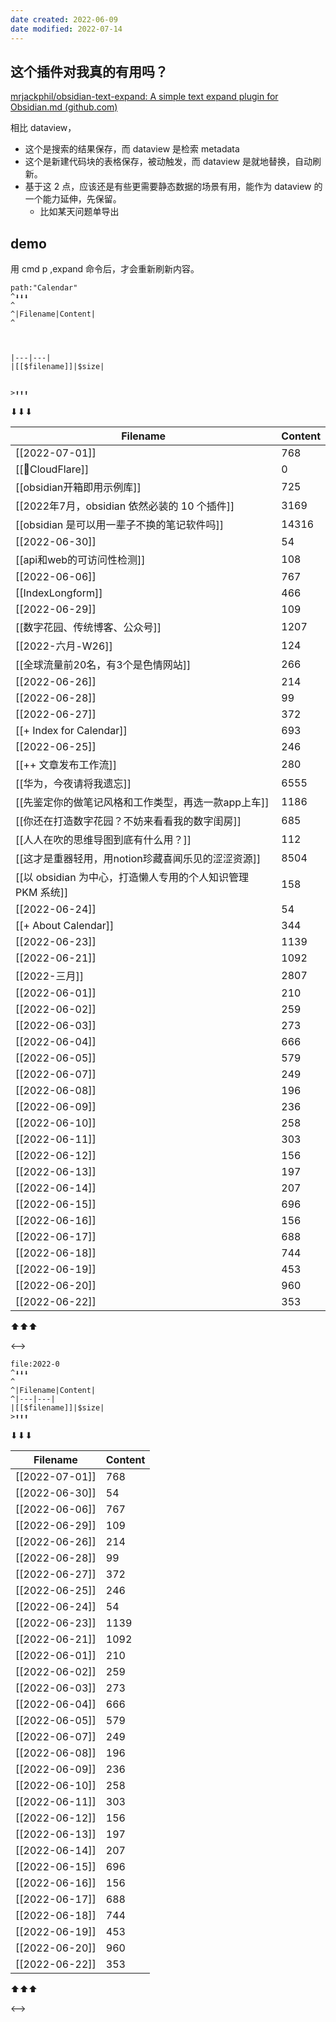 ```yaml
---
date created: 2022-06-09
date modified: 2022-07-14
---
```


## 这个插件对我真的有用吗？

[mrjackphil/obsidian-text-expand: A simple text expand plugin for Obsidian.md (github.com)](https://github.com/mrjackphil/obsidian-text-expand)

相比 dataview，

- 这个是搜索的结果保存，而 dataview 是检索 metadata
- 这个是新建代码块的表格保存，被动触发，而 dataview 是就地替换，自动刷新。
- 基于这 2 点，应该还是有些更需要静态数据的场景有用，能作为 dataview 的一个能力延伸，先保留。
	- 比如某天问题单导出

## demo

用 cmd p ,expand 命令后，才会重新刷新内容。

```expander
path:"Calendar"
^⬇⬇⬇
^ 
^|Filename|Content|
^



|---|---|
|[[$filename]]|$size|


>⬆⬆⬆
```

⬇⬇⬇

 

|Filename|Content|
|---|---|
|[[2022-07-01]]|768|
|[[🔗CloudFlare]]|0|
|[[obsidian开箱即用示例库]]|725|
|[[2022年7月，obsidian 依然必装的 10 个插件]]|3169|
|[[obsidian 是可以用一辈子不换的笔记软件吗]]|14316|
|[[2022-06-30]]|54|
|[[api和web的可访问性检测]]|108|
|[[2022-06-06]]|767|
|[[IndexLongform]]|466|
|[[2022-06-29]]|109|
|[[数字花园、传统博客、公众号]]|1207|
|[[2022-六月-W26]]|124|
|[[全球流量前20名，有3个是色情网站]]|266|
|[[2022-06-26]]|214|
|[[2022-06-28]]|99|
|[[2022-06-27]]|372|
|[[+ Index for Calendar]]|693|
|[[2022-06-25]]|246|
|[[++ 文章发布工作流]]|280|
|[[华为，今夜请将我遗忘]]|6555|
|[[先鉴定你的做笔记风格和工作类型，再选一款app上车]]|1186|
|[[你还在打造数字花园？不妨来看看我的数字闺房]]|685|
|[[人人在吹的思维导图到底有什么用？]]|112|
|[[这才是重器轻用，用notion珍藏喜闻乐见的涩涩资源]]|8504|
|[[以 obsidian 为中心，打造懒人专用的个人知识管理 PKM 系统]]|158|
|[[2022-06-24]]|54|
|[[+ About Calendar]]|344|
|[[2022-06-23]]|1139|
|[[2022-06-21]]|1092|
|[[2022-三月]]|2807|
|[[2022-06-01]]|210|
|[[2022-06-02]]|259|
|[[2022-06-03]]|273|
|[[2022-06-04]]|666|
|[[2022-06-05]]|579|
|[[2022-06-07]]|249|
|[[2022-06-08]]|196|
|[[2022-06-09]]|236|
|[[2022-06-10]]|258|
|[[2022-06-11]]|303|
|[[2022-06-12]]|156|
|[[2022-06-13]]|197|
|[[2022-06-14]]|207|
|[[2022-06-15]]|696|
|[[2022-06-16]]|156|
|[[2022-06-17]]|688|
|[[2022-06-18]]|744|
|[[2022-06-19]]|453|
|[[2022-06-20]]|960|
|[[2022-06-22]]|353|

⬆⬆⬆

<-->

```expander
file:2022-0
^⬇⬇⬇
^ 
^|Filename|Content|
^|---|---|
|[[$filename]]|$size|
>⬆⬆⬆
```

⬇⬇⬇

 

|Filename|Content|
|---|---|
|[[2022-07-01]]|768|
|[[2022-06-30]]|54|
|[[2022-06-06]]|767|
|[[2022-06-29]]|109|
|[[2022-06-26]]|214|
|[[2022-06-28]]|99|
|[[2022-06-27]]|372|
|[[2022-06-25]]|246|
|[[2022-06-24]]|54|
|[[2022-06-23]]|1139|
|[[2022-06-21]]|1092|
|[[2022-06-01]]|210|
|[[2022-06-02]]|259|
|[[2022-06-03]]|273|
|[[2022-06-04]]|666|
|[[2022-06-05]]|579|
|[[2022-06-07]]|249|
|[[2022-06-08]]|196|
|[[2022-06-09]]|236|
|[[2022-06-10]]|258|
|[[2022-06-11]]|303|
|[[2022-06-12]]|156|
|[[2022-06-13]]|197|
|[[2022-06-14]]|207|
|[[2022-06-15]]|696|
|[[2022-06-16]]|156|
|[[2022-06-17]]|688|
|[[2022-06-18]]|744|
|[[2022-06-19]]|453|
|[[2022-06-20]]|960|
|[[2022-06-22]]|353|

⬆⬆⬆

<-->
